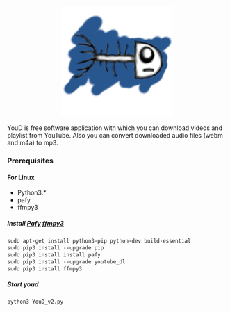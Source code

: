 <p align="center">
  <img src="https://github.com/shuforov/YouD/blob/youd/Ui_YouD/YouDico.png?raw=true" >
</p>
YouD is free software application with which you can download videos and playlist from YouTube. Also you can convert downloaded audio files (webm and m4a) to mp3.

### Prerequisites
#### For Linux

* Python3.*
* pafy
* ffmpy3

##### Install [Pafy](https://github.com/mps-youtube/pafy) [ffmpy3](https://pypi.org/project/ffmpy3/)
```shell
sudo apt-get install python3-pip python-dev build-essential
sudo pip3 install --upgrade pip
sudo pip3 install install pafy
sudo pip3 install --upgrade youtube_dl
sudo pip3 install ffmpy3
```
##### Start youd
```shell
python3 YouD_v2.py
```
